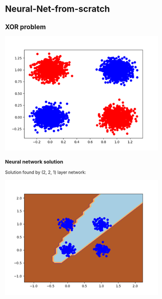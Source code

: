 # Neural-Net-from-scratch

## XOR problem
![alt text](https://github.com/TheRiverBank/Neural-Net-from-scratch/blob/main/data.png)

### Neural network solution
Solution found by (2, 2, 1) layer network: <br><br>
![alt text](https://github.com/TheRiverBank/Neural-Net-from-scratch/blob/main/Contour2.png)
